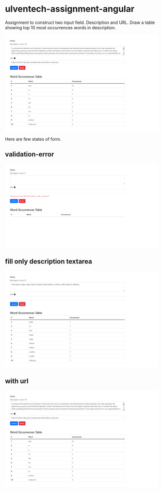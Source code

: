 # ulventech-assignment-angular
Assignment to construct two input field. Description and URL. Draw a table showing top 10 most occurrences words in description.

[![Watch the video](response-from-api.png)](https://www.youtube.com/watch?v=aMkjmmkrKUU&ab_channel=MuhammadAbdullah)

Here are few states of form.


## validation-error
  ![Screenshot](validation-error.png)
## fill only description textarea
  ![Screenshot](fill-only-description.png)
## with url 
  ![Screenshot](response-from-api.png)
 
